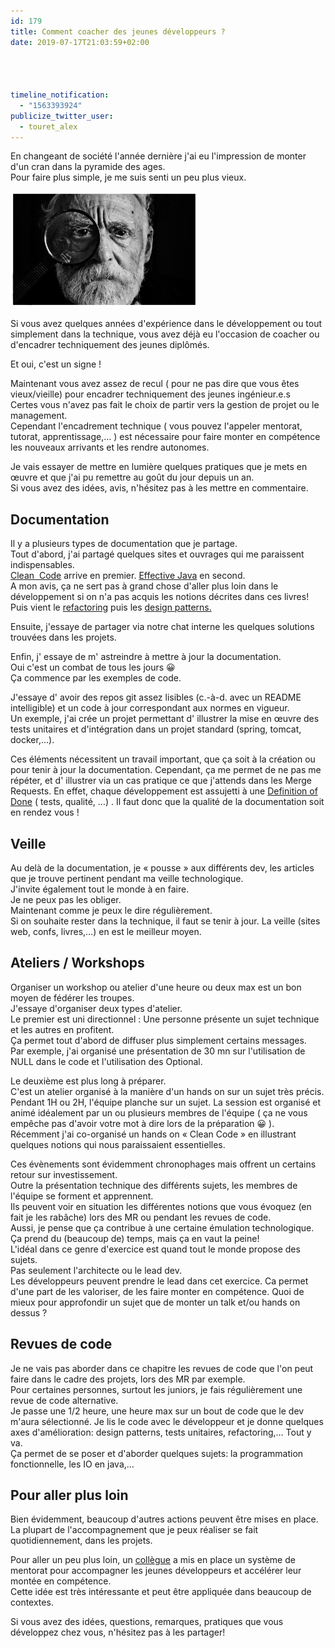 ```yaml
---
id: 179
title: Comment coacher des jeunes développeurs ?
date: 2019-07-17T21:03:59+02:00




timeline_notification:
  - "1563393924"
publicize_twitter_user:
  - touret_alex
---
```

En changeant de société l'année dernière j'ai eu l'impression de monter d'un cran dans la pyramide des ages.  
Pour faire plus simple, je me suis senti un peu plus vieux.

<img loading="lazy" class="size-medium wp-image-189 aligncenter" src="/assets/images/2019/07/mari-lezhava-q65bne9fw-w-unsplash.jpg?w=300" alt="" width="300" height="186" /> 

Si vous avez quelques années d'expérience dans le développement ou tout simplement dans la technique, vous avez déjà eu l'occasion de coacher ou d'encadrer techniquement des jeunes diplômés.

Et oui, c'est un signe !

Maintenant vous avez assez de recul ( pour ne pas dire que vous êtes vieux/vieille) pour encadrer techniquement des jeunes ingénieur.e.s  
Certes vous n'avez pas fait le choix de partir vers la gestion de projet ou le management.  
Cependant l'encadrement technique ( vous pouvez l'appeler mentorat, tutorat, apprentissage,&#8230; ) est nécessaire pour faire monter en compétence les nouveaux arrivants et les rendre autonomes.

Je vais essayer de mettre en lumière quelques pratiques que je mets en œuvre et que j'ai pu remettre au goût du jour depuis un an.  
Si vous avez des idées, avis, n'hésitez pas à les mettre en commentaire.

## Documentation

Il y a plusieurs types de documentation que je partage.  
Tout d'abord, j'ai partagé quelques sites et ouvrages qui me paraissent indispensables.  
[Clean  Code](https://www.amazon.fr/Clean-Code-Handbook-Software-Craftsmanship/dp/0132350882) arrive en premier. [Effective Java](https://www.amazon.fr/Effective-Java-Joshua-Bloch/dp/0134685997) en second.  
A mon avis, ça ne sert pas à grand chose d'aller plus loin dans le développement si on n'a pas acquis les notions décrites dans ces livres!  
Puis vient le [refactoring](https://www.refactoring.com/) puis les [design patterns.](https://fr.wikipedia.org/wiki/Patron_de_conception)

Ensuite, j'essaye de partager via notre chat interne les quelques solutions trouvées dans les projets.

Enfin, j' essaye de m' astreindre à mettre à jour la documentation.  
Oui c'est un combat de tous les jours 😀  
Ça commence par les exemples de code.

J'essaye d' avoir des repos git assez lisibles (c.-à-d. avec un README intelligible) et un code à jour correspondant aux normes en vigueur.  
Un exemple, j'ai crée un projet permettant d' illustrer la mise en œuvre des tests unitaires et d'intégration dans un projet standard (spring, tomcat, docker,&#8230;).

Ces éléments nécessitent un travail important, que ça soit à la création ou pour tenir à jour la documentation. Cependant, ça me permet de ne pas me répéter, et d' illustrer via un cas pratique ce que j'attends dans les Merge Requests. En effet, chaque développement est assujetti à une [Definition of Done](https://www.scruminc.com/definition-of-done/) ( tests, qualité, &#8230;) . Il faut donc que la qualité de la documentation soit en rendez vous !

## Veille

Au delà de la documentation, je « pousse » aux différents dev, les articles que je trouve pertinent pendant ma veille technologique.  
J'invite également tout le monde à en faire.  
Je ne peux pas les obliger.  
Maintenant comme je peux le dire régulièrement.  
Si on souhaite rester dans la technique, il faut se tenir à jour. La veille (sites web, confs, livres,&#8230;) en est le meilleur moyen.

## Ateliers / Workshops

Organiser un workshop ou atelier d'une heure ou deux max est un bon moyen de fédérer les troupes.  
J'essaye d'organiser deux types d'atelier.  
Le premier est uni directionnel : Une personne présente un sujet technique et les autres en profitent.  
Ça permet tout d'abord de diffuser plus simplement certains messages.  
Par exemple, j'ai organisé une présentation de 30 mn sur l'utilisation de NULL dans le code et l'utilisation des Optional.

Le deuxième est plus long à préparer.  
C'est un atelier organisé à la manière d'un hands on sur un sujet très précis.  
Pendant 1H ou 2H, l'équipe planche sur un sujet. La session est organisé et animé idéalement par un ou plusieurs membres de l'équipe ( ça ne vous empêche pas d'avoir votre mot à dire lors de la préparation 😀 ).  
Récemment j'ai co-organisé un hands on « Clean Code » en illustrant quelques notions qui nous paraissaient essentielles.

Ces évènements sont évidemment chronophages mais offrent un certains retour sur investissement.  
Outre la présentation technique des différents sujets, les membres de l'équipe se forment et apprennent.  
Ils peuvent voir en situation les différentes notions que vous évoquez (en fait je les rabâche) lors des MR ou pendant les revues de code.  
Aussi, je pense que ça contribue à une certaine émulation technologique.  
Ça prend du (beaucoup de) temps, mais ça en vaut la peine!  
L'idéal dans ce genre d'exercice est quand tout le monde propose des sujets.  
Pas seulement l'architecte ou le lead dev.  
Les développeurs peuvent prendre le lead dans cet exercice. Ca permet d'une part de les valoriser, de les faire monter en compétence. Quoi de mieux pour approfondir un sujet que de monter un talk et/ou hands on dessus ?

## Revues de code

Je ne vais pas aborder dans ce chapitre les revues de code que l'on peut faire dans le cadre des projets, lors des MR par exemple.  
Pour certaines personnes, surtout les juniors, je fais régulièrement une revue de code alternative.  
Je passe une 1/2 heure, une heure max sur un bout de code que le dev m'aura sélectionné. Je lis le code avec le développeur et je donne quelques axes d'amélioration: design patterns, tests unitaires, refactoring,&#8230; Tout y va.  
Ça permet de se poser et d'aborder quelques sujets: la programmation fonctionnelle, les IO en java,&#8230;

## Pour aller plus loin

Bien évidemment, beaucoup d'autres actions peuvent être mises en place. La plupart de l'accompagnement que je peux réaliser se fait quotidiennement, dans les projets.

Pour aller un peu plus loin, un [collègue](https://twitter.com/v_pradeilles?lang=fr) a mis en place un système de mentorat pour accompagner les jeunes développeurs et accélérer leur montée en compétence.  
Cette idée est très intéressante et peut être appliquée dans beaucoup de contextes.

Si vous avez des idées, questions, remarques, pratiques que vous développez chez vous, n'hésitez pas à les partager!